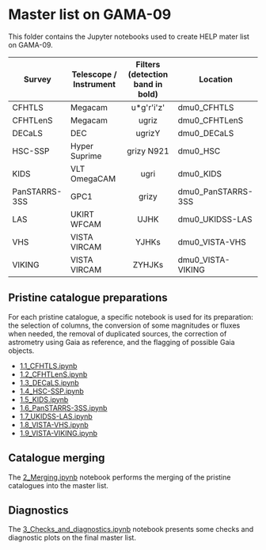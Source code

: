 # Master list on GAMA-09

This folder contains the Jupyter notebooks used to create HELP mater list on
GAMA-09. 

| Survey | Telescope / Instrument  | Filters (detection band in bold)  | Location        |
|--------|-------------------------|:---------------------------------:|-----------------|
| CFHTLS        | Megacam          | u*g'r'i'z'                        | dmu0_CFHTLS     |
| CFHTLenS      | Megacam          | ugriz                             | dmu0_CFHTLenS   |   
| DECaLS        | DEC              | ugrizY                            | dmu0_DECaLS     |
| HSC-SSP       | Hyper Suprime    | grizy N921                        | dmu0_HSC        | 
| KIDS          | VLT OmegaCAM     | ugri                              | dmu0_KIDS       |  
| PanSTARRS-3SS | GPC1             | grizy                          | dmu0_PanSTARRS-3SS |     
| LAS           | UKIRT WFCAM      | UJHK                              | dmu0_UKIDSS-LAS |     
| VHS           | VISTA VIRCAM     | YJHKs                             | dmu0_VISTA-VHS  |  
| VIKING        | VISTA VIRCAM     | ZYHJKs                          | dmu0_VISTA-VIKING |


## Pristine catalogue preparations

For each pristine catalogue, a specific notebook is used for its preparation:
the selection of columns, the conversion of some magnitudes or fluxes when
needed, the removal of duplicated sources, the correction of astrometry using
Gaia as reference, and the flagging of possible Gaia objects.

- [1.1_CFHTLS.ipynb](1.1_CFHTLS.ipynb) 
- [1.2_CFHTLenS.ipynb](1.2_CFHTLenS.ipynb) 
- [1.3_DECaLS.ipynb](1.3_DECaLS.ipynb) 
- [1.4_HSC-SSP.ipynb](1.4_HSC-SSP.ipynb) 
- [1.5_KIDS.ipynb](1.5_KIDS.ipynb) 
- [1.6_PanSTARRS-3SS.ipynb](1.6_PanSTARRS-3SS.ipynb) 
- [1.7_UKIDSS-LAS.ipynb](1.7_UKIDSS-LAS.ipynb) 
- [1.8_VISTA-VHS.ipynb](1.8_VISTA-VHS.ipynb) 
- [1.9_VISTA-VIKING.ipynb](1.9_VISTA-VIKING.ipynb) 

## Catalogue merging

The [2_Merging.ipynb](2_Merging.ipynb) notebook performs the merging of the
pristine catalogues into the master list.

## Diagnostics

The [3_Checks_and_diagnostics.ipynb](3_Checks_and_diagnostics.ipynb) notebook
presents some checks and diagnostic plots on the final master list.
